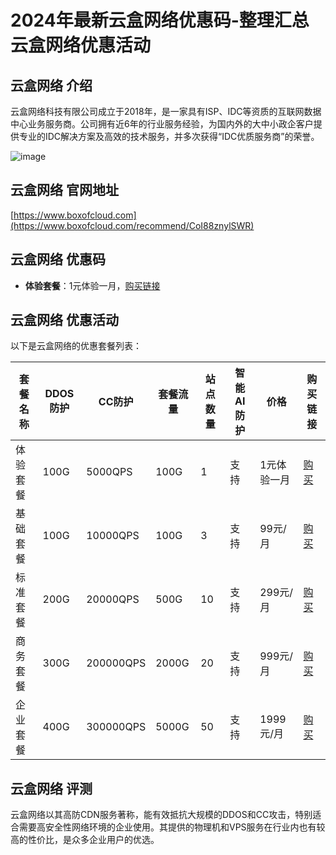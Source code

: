 # 2024年最新云盒网络优惠码-整理汇总云盒网络优惠活动

## 云盒网络 介绍

云盒网络科技有限公司成立于2018年，是一家具有ISP、IDC等资质的互联网数据中心业务服务商。公司拥有近6年的行业服务经验，为国内外的大中小政企客户提供专业的IDC解决方案及高效的技术服务，并多次获得“IDC优质服务商”的荣誉。

![image](https://github.com/weijunyixiao/yunhe/assets/167593860/ad8b52c8-3e8e-4287-a451-d22fbcefa1cc)

## 云盒网络 官网地址

[https://www.boxofcloud.com](https://www.boxofcloud.com/recommend/CoI88znylSWR)

## 云盒网络 优惠码

- **体验套餐**：1元体验一月，[购买链接](https://www.boxofcloud.com/recommend/CoI88znylSWR)

## 云盒网络 优惠活动

以下是云盒网络的优惠套餐列表：

| 套餐名称 | DDOS防护 | CC防护 | 套餐流量 | 站点数量 | 智能AI防护 | 价格        | 购买链接                    |
|----------|----------|--------|----------|----------|------------|-------------|--------------------------|
| 体验套餐 | 100G     | 5000QPS| 100G     | 1        | 支持       | 1元体验一月 | [购买](https://www.boxofcloud.com/recommend/CoI88znylSWR) |
| 基础套餐 | 100G     | 10000QPS| 100G    | 3        | 支持       | 99元/月     | [购买](https://www.boxofcloud.com/recommend/CoI88znylSWR) |
| 标准套餐 | 200G     | 20000QPS| 500G    | 10       | 支持       | 299元/月    | [购买](https://www.boxofcloud.com/recommend/CoI88znylSWR) |
| 商务套餐 | 300G     | 200000QPS| 2000G  | 20       | 支持       | 999元/月    | [购买](https://www.boxofcloud.com/recommend/CoI88znylSWR) |
| 企业套餐 | 400G     | 300000QPS| 5000G  | 50       | 支持       | 1999元/月   | [购买](https://www.boxofcloud.com/recommend/CoI88znylSWR) |

## 云盒网络 评测

云盒网络以其高防CDN服务著称，能有效抵抗大规模的DDOS和CC攻击，特别适合需要高安全性网络环境的企业使用。其提供的物理机和VPS服务在行业内也有较高的性价比，是众多企业用户的优选。

